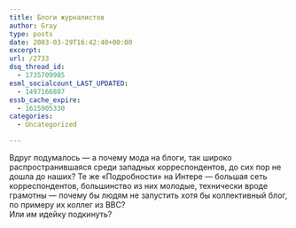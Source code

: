```yaml
---
title: Блоги журналистов
author: Gray
type: posts
date: 2003-03-29T16:42:40+00:00
excerpt:
url: /2733
dsq_thread_id:
  - 1735709985
esml_socialcount_LAST_UPDATED:
  - 1497166807
essb_cache_expire:
  - 1615905330
categories:
  - Uncategorized

---
```








Вдруг подумалось &#8212; а почему мода на блоги, так широко распространившаяся среди западных корреспондентов, до сих пор не дошла до наших? Те же &#171;Подробности&#187; на Интере &#8212; большая сеть корреспондентов, большинство из них молодые, технически вроде грамотны &#8212; почему бы людям не запустить хотя бы коллективный блог, по примеру их коллег из BBC?  
Или им идейку подкинуть?